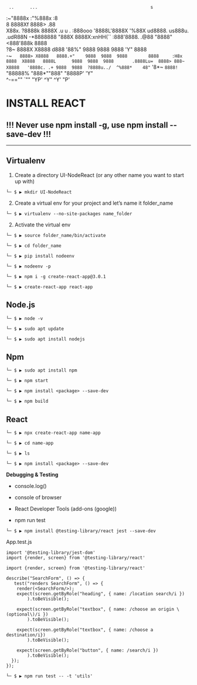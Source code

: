      ..      ...                                           s    
  :~"8888x :"%888x                                        :8    
 8    8888Xf  8888>                                      .88    
X88x. ?8888k  8888X       .u          u           .     :888ooo 
'8888L'8888X  '%88X    ud8888.     us888u.   .udR88N  -*8888888 
 "888X 8888X:xnHH(`` :888'8888. .@88 "8888" <888'888k   8888    
   ?8~ 8888X X8888   d888 '88%" 9888  9888  9888 'Y"    8888    
 -~`   8888> X8888   8888.+"    9888  9888  9888        8888    
 :H8x  8888  X8888   8888L      9888  9888  9888       .8888Lu= 
 8888> 888~  X8888   '8888c. .+ 9888  9888  ?8888u../  ^%888*   
 48"` '8*~   `8888!`  "88888%   "888*""888"  "8888P'     'Y"    
  ^-==""      `""       "YP'     ^Y"   ^Y'     "P'              
                                                                
                                                                
                                                                




# INSTALL REACT


## !!! Never use npm install -g, use npm install --save-dev !!!

---

## Virtualenv

1. Create a directory UI-NodeReact (or any other name you want to start up with)

`└─ $ ▶ mkdir UI-NodeReact`

2. Create a virtual env for your project and let’s name it folder_name

`└─ $ ▶ virtualenv --no-site-packages name_folder`

2. Activate the virtual env

`└─ $ ▶ source folder_name/bin/activate`

`└─ $ ▶ cd folder_name`

`└─ $ ▶ pip install nodeenv`

`└─ $ ▶ nodeenv -p`

`└─ $ ▶ npm i -g create-react-app@3.0.1`

`└─ $ ▶ create-react-app react-app`


## Node.js

`└─ $ ▶ node -v`

`└─ $ ▶ sudo apt update`

`└─ $ ▶ sudo apt install nodejs`


## Npm

`└─ $ ▶ sudo apt install npm`

`└─ $ ▶ npm start`

`└─ $ ▶ npm install <package> --save-dev`

`└─ $ ▶ npm build`


## React

`└─ $ ▶ npx create-react-app name-app`

`└─ $ ▶ cd name-app`

`└─ $ ▶ ls`

`└─ $ ▶ npm install <package> --save-dev`


**Debugging & Testing**

- console.log()

- console of browser

- React Developer Tools (add-ons (google))

- npm run test


`└─ $ ▶ npm install @testing-library/react jest --save-dev`

App.test.js

```
import '@testing-library/jest-dom'
import {render, screen} from '@testing-library/react'
```

```
import {render, screen} from '@testing-library/react'

describe("SearchForm", () => {
   test("renders SearchForm", () => {
    render(<SearchForm/>);
    expect(screen.getByRole("heading", { name: /location search/i })
        ).toBeVisible();
        
    expect(screen.getByRole("textbox", { name: /choose an origin \(optional\)/i })
        ).toBeVisible();

    expect(screen.getByRole("textbox", { name: /choose a destination/i})
        ).toBeVisible();
        
    expect(screen.getByRole("button", { name: /search/i })
        ).toBeVisible();
  });
});
```

`└─ $ ▶ npm run test -- -t 'utils'`
